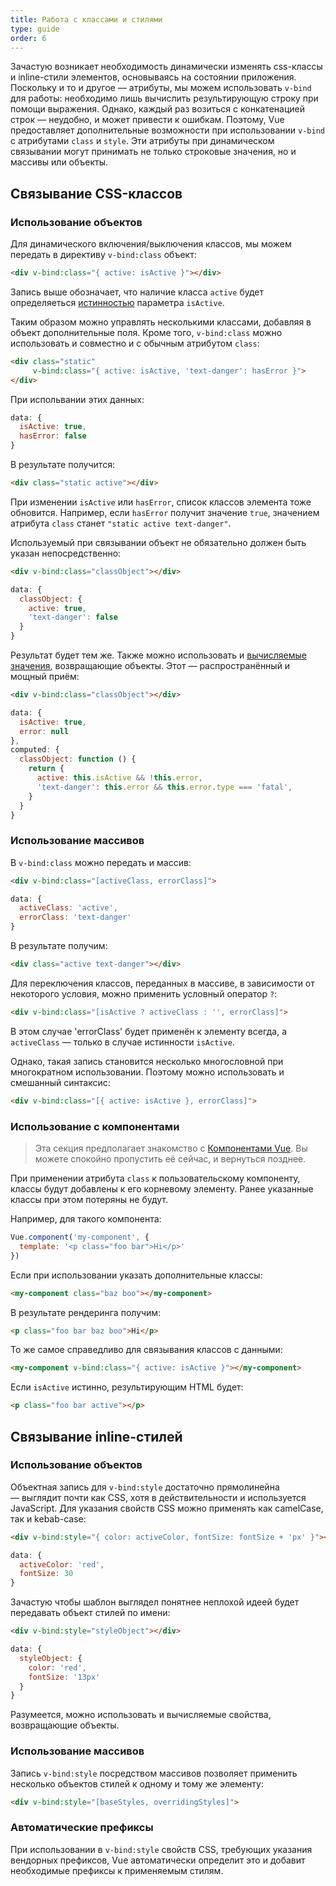 ```yaml
---
title: Работа с классами и стилями
type: guide
order: 6
---
```


Зачастую возникает необходимость динамически изменять css-классы и inline-стили элементов, основываясь на состоянии приложения. Поскольку и то и другое — атрибуты, мы можем использовать `v-bind` для работы: необходимо лишь вычислить результирующую строку при помощи выражения. Однако, каждый раз возиться с конкатенацией строк — неудобно, и может привести к ошибкам. Поэтому, Vue предоставляет дополнительные возможности при использовании `v-bind` с атрибутами `class` и `style`. Эти атрибуты при динамическом связывании могут принимать не только строковые значения, но и массивы или объекты.

## Связывание CSS-классов

### Использование объектов

Для динамического включения/выключения классов, мы можем передать в директиву `v-bind:class` объект:

``` html
<div v-bind:class="{ active: isActive }"></div>
```

Запись выше обозначает, что наличие класса `active` будет определяеться [истинностью](https://developer.mozilla.org/en-US/docs/Glossary/Truthy) параметра `isActive`.

Таким образом можно управлять несколькими классами, добавляя в объект дополнительные поля. Кроме того, `v-bind:class` можно использовать и совместно и с обычным атрибутом `class`:

``` html
<div class="static"
     v-bind:class="{ active: isActive, 'text-danger': hasError }">
</div>
```

При испольвании этих данных:

``` js
data: {
  isActive: true,
  hasError: false
}
```

В результате получится:

``` html
<div class="static active"></div>
```

При изменении `isActive` или `hasError`, список классов элемента тоже обновится. Например, если `hasError` получит значение `true`, значением атрибута `class` станет `"static active text-danger"`.

Используемый при связывании объект не обязательно должен быть указан непосредственно:

``` html
<div v-bind:class="classObject"></div>
```
``` js
data: {
  classObject: {
    active: true,
    'text-danger': false
  }
}
```

Результат будет тем же. Также можно использовать и [вычисляемые значения](computed.html), возвращающие объекты. Этот — распространённый и мощный приём:

``` html
<div v-bind:class="classObject"></div>
```
``` js
data: {
  isActive: true,
  error: null
},
computed: {
  classObject: function () {
    return {
      active: this.isActive && !this.error,
      'text-danger': this.error && this.error.type === 'fatal',
    }
  }
}
```

### Использование массивов

В `v-bind:class` можно передать и массив:

``` html
<div v-bind:class="[activeClass, errorClass]">
```
``` js
data: {
  activeClass: 'active',
  errorClass: 'text-danger'
}
```

В результате получим:

``` html
<div class="active text-danger"></div>
```

Для переключения классов, переданных в массиве, в зависимости от некоторого условия, можно применить условный оператор `?`:

``` html
<div v-bind:class="[isActive ? activeClass : '', errorClass]">
```

В этом случае 'errorClass' будет применён к элементу всегда, а `activeClass` — только в случае истинности `isActive`.

Однако, такая запись становится несколько многословной при многократном использовании. Поэтому можно использовать и смешанный синтаксис:

``` html
<div v-bind:class="[{ active: isActive }, errorClass]">
```

### Использование с компонентами

> Эта секция предполагает знакомство с [Компонентами Vue](components.html). Вы можете спокойно пропустить её сейчас, и вернуться позднее.

При применении атрибута `class` к пользовательскому компоненту, классы будут добавлены к его корневому элементу. Ранее указанные классы при этом потеряны не будут.

Например, для такого компонента:

``` js
Vue.component('my-component', {
  template: '<p class="foo bar">Hi</p>'
})
```

Если при использовании указать дополнительные классы:

``` html
<my-component class="baz boo"></my-component>
```

В результате рендеринга получим:

``` html
<p class="foo bar baz boo">Hi</p>
```

То же самое справедливо для связывания классов с данными:

``` html
<my-component v-bind:class="{ active: isActive }"></my-component>
```

Если `isActive` истинно, результирующим HTML будет:

``` html
<p class="foo bar active"></p>
```

## Связывание inline-стилей

### Использование объектов

Объектная запись для `v-bind:style` достаточно прямолинейна — выглядит почти как CSS, хотя в действительности и используется JavaScript. Для указания свойств CSS можно применять как camelCase, так и kebab-case:

``` html
<div v-bind:style="{ color: activeColor, fontSize: fontSize + 'px' }"></div>
```
``` js
data: {
  activeColor: 'red',
  fontSize: 30
}
```

Зачастую чтобы шаблон выглядел понятнее неплохой идеей будет передавать объект стилей по имени:

``` html
<div v-bind:style="styleObject"></div>
```
``` js
data: {
  styleObject: {
    color: 'red',
    fontSize: '13px'
  }
}
```

Разумеется, можно использовать и вычисляемые свойства, возвращающие объекты.

### Использование массивов

Запись `v-bind:style` посредством массивов позволяет применить несколько объектов стилей к одному и тому же элементу:

``` html
<div v-bind:style="[baseStyles, overridingStyles]">
```

### Автоматические префиксы

При использовании в `v-bind:style` свойств CSS, требующих указания вендорных префиксов, Vue автоматически определит это и добавит необходимые префиксы к применяемым стилям.